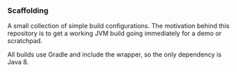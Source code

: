 ### Scaffolding

A small collection of simple build configurations. The motivation behind
this repository is to get a working JVM build going immediately
for a demo or scratchpad.

All builds use Gradle and include the wrapper, so the only
dependency is Java 8.
